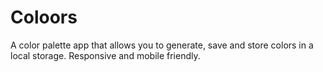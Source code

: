 # Coloors
A color palette app that allows you to generate, save and store colors in a local storage.
Responsive and mobile friendly.
